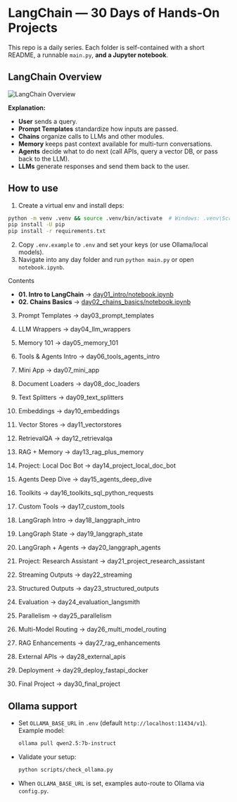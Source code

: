 # LangChain — 30 Days of Hands‑On Projects

This repo is a daily series. Each folder is self-contained with a short README, a runnable `main.py`, **and a Jupyter notebook**.

## LangChain Overview

![LangChain Overview](./langchain_overview.png)

**Explanation:**
- **User** sends a query.
- **Prompt Templates** standardize how inputs are passed.
- **Chains** organize calls to LLMs and other modules.
- **Memory** keeps past context available for multi-turn conversations.
- **Agents** decide what to do next (call APIs, query a vector DB, or pass back to the LLM).
- **LLMs** generate responses and send them back to the user.


## How to use
1. Create a virtual env and install deps:
```bash
python -m venv .venv && source .venv/bin/activate  # Windows: .venv\Scripts\activate
pip install -U pip
pip install -r requirements.txt
```
2. Copy `.env.example` to `.env` and set your keys (or use Ollama/local models).
3. Navigate into any day folder and run `python main.py` or open `notebook.ipynb`.

Contents

- **01. Intro to LangChain** → [day01_intro/notebook.ipynb](day01_intro/notebook.ipynb)
- **02. Chains Basics** → [day02_chains_basics/notebook.ipynb](day02_chains_basics/notebook.ipynb)

03. Prompt Templates → day03_prompt_templates

04. LLM Wrappers → day04_llm_wrappers

05. Memory 101 → day05_memory_101

06. Tools & Agents Intro → day06_tools_agents_intro

07. Mini App → day07_mini_app

08. Document Loaders → day08_doc_loaders

09. Text Splitters → day09_text_splitters

10. Embeddings → day10_embeddings

11. Vector Stores → day11_vectorstores

12. RetrievalQA → day12_retrievalqa

13. RAG + Memory → day13_rag_plus_memory

14. Project: Local Doc Bot → day14_project_local_doc_bot

15. Agents Deep Dive → day15_agents_deep_dive

16. Toolkits → day16_toolkits_sql_python_requests

17. Custom Tools → day17_custom_tools

18. LangGraph Intro → day18_langgraph_intro

19. LangGraph State → day19_langgraph_state

20. LangGraph + Agents → day20_langgraph_agents

21. Project: Research Assistant → day21_project_research_assistant

22. Streaming Outputs → day22_streaming

23. Structured Outputs → day23_structured_outputs

24. Evaluation → day24_evaluation_langsmith

25. Parallelism → day25_parallelism

26. Multi-Model Routing → day26_multi_model_routing

27. RAG Enhancements → day27_rag_enhancements

28. External APIs → day28_external_apis

29. Deployment → day29_deploy_fastapi_docker

30. Final Project → day30_final_project


## Ollama support
- Set `OLLAMA_BASE_URL` in `.env` (default `http://localhost:11434/v1`). Example model:
  ```bash
  ollama pull qwen2.5:7b-instruct
  ```
- Validate your setup:
  ```bash
  python scripts/check_ollama.py
  ```
- When `OLLAMA_BASE_URL` is set, examples auto-route to Ollama via `config.py`.
